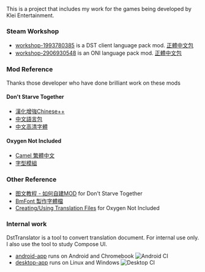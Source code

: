 This is a project that includes my work for the games being developed by Klei Entertainment.

### Steam Workshop
* [workshop-1993780385](workshop-1993780385) is a DST client language pack mod. [正體中文包](https://steamcommunity.com/sharedfiles/filedetails/?id=1993780385)
* [workshop-2906930548](workshop-2906930548) is an ONI language pack mod. [正體中文包](https://steamcommunity.com/sharedfiles/filedetails/?id=2906930548)

### Mod Reference

Thanks those developer who have done brilliant work on these mods

#### Don't Starve Together
* [漢化增強Chinese++](https://steamcommunity.com/sharedfiles/filedetails/?id=1418746242)
* [中文語言包](https://steamcommunity.com/sharedfiles/filedetails/?id=367546858)
* [中文高清字體](https://steamcommunity.com/sharedfiles/filedetails/?id=678340265)

#### Oxygen Not Included
* [Camel 繁體中文](https://steamcommunity.com/sharedfiles/filedetails/?id=2679329370)
* [字型模組](https://steamcommunity.com/workshop/filedetails/?id=2119648603)

### Other Reference
* [图文教程 - 如何自建MOD](https://steamcommunity.com/sharedfiles/filedetails/?id=676286328) for Don't Starve Together
* [BmFont 製作字體檔](https://cwa1022.pixnet.net/blog/post/15527479)
* [Creating/Using Translation Files](https://forums.kleientertainment.com/forums/topic/74765-creatingusing-translation-files-updated-august-22nd-2017/) for Oxygen Not Included

### Internal work

DstTranslator is a tool to convert translation document. For internal use only. I also use the tool to study Compose UI.

* [android-app](android-app) runs on Android and Chromebook ![Android CI](https://github.com/DolphinWing/DSTTranslate/workflows/Android%20CI/badge.svg) 
* [desktop-app](desktop-app) runs on Linux and Windows ![Desktop CI](https://github.com/DolphinWing/DSTTranslate/workflows/Desktop%20CI/badge.svg) 

